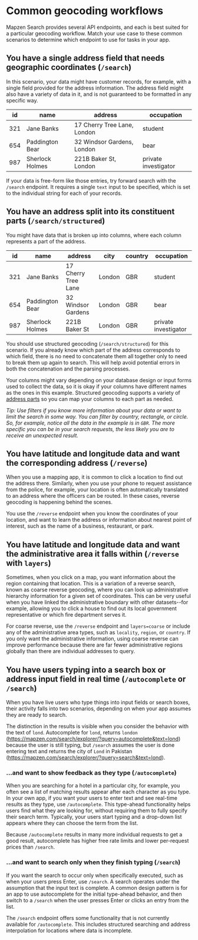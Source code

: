 # Common geocoding workflows

Mapzen Search provides several API endpoints, and each is best suited for a particular geocoding workflow. Match your use case to these common scenarios to determine which endpoint to use for tasks in your app.

## You have a single address field that needs geographic coordinates (`/search`)

In this scenario, your data might have customer records, for example, with a single field provided for the address information. The address field might also have a variety of data in it, and is not guaranteed to be formatted in any specific way.

|id|name|address|occupation|
|---|---|---|---|
|321|Jane Banks|17 Cherry Tree Lane, London|student|
|654|Paddington Bear|32 Windsor Gardens, London|bear|
|987|Sherlock Holmes|221B Baker St, London|private investigator|

If your data is free-form like those entries, try forward search with the `/search` endpoint. It requires a single `text` input to be specified, which is set to the individual string for each of your records.

## You have an address split into its constituent parts (`/search/structured`)

You might have data that is broken up into columns, where each column represents a part of the address.

|id|name|address|city|country|occupation|
|---|---|---|---|---|---|
|321|Jane Banks|17 Cherry Tree Lane|London|GBR|student|
|654|Paddington Bear|32 Windsor Gardens|London|GBR|bear|
|987|Sherlock Holmes|221B Baker St|London|GBR|private investigator|

You should use structured geocoding (`/search/structured`) for this scenario. If you already know which part of the address corresponds to which field, there is no need to concatenate them all together only to need to break them up again to search. This will help avoid potential errors in both the concatenation and the parsing processes.

Your columns might vary depending on your database design or input forms used to collect the data, so it is okay if your columns have different names as the ones in this example. Structured geocoding supports a variety of [address parts](https://mapzen.com/documentation/search/structured-geocoding/#structured-geocoding-parameters) so you can map your columns to each part as needed.

_Tip: Use filters if you know more information about your data or want to limit the search in some way. You can filter by country, rectangle, or circle. So, for example, notice all the data in the example is in `GBR`. The more specific you can be in your search requests, the less likely you are to receive an unexpected result._

## You have latitude and longitude data and want the corresponding address (`/reverse`)

When you use a mapping app, it is common to click a location to find out the address there. Similarly, when you use your phone to request assistance from the police, for example, your location is often automatically translated to an address where the officers can be routed. In these cases, reverse geocoding is happening behind the scenes.

You use the `/reverse` endpoint when you know the coordinates of your location, and want to learn the address or information about nearest point of interest, such as the name of a business, restaurant, or park.

## You have latitude and longitude data and want the administrative area it falls within (`/reverse` with `layers`)

Sometimes, when you click on a map, you want information about the region containing that location. This is a variation of a reverse search, known as coarse reverse geocoding, where you can look up administrative hierarchy information for a given set of coordinates. This can be very useful when you have linked the administrative boundary with other datasets--for example, allowing you to click a house to find out its local government representative or which fire department serves it.

For coarse reverse, use the `/reverse` endpoint and `layers=coarse` or include any of the administrative area types, such as `locality`, `region`, or `country`. If you only want the administrative information, using coarse reverse can improve performance because there are far fewer administrative regions globally than there are individual addresses to query.

## You have users typing into a search box or address input field in real time (`/autocomplete` or `/search`)

When you have live users who type things into input fields or search boxes, their activity falls into two scenarios, depending on when your app assumes they are ready to search.

The distinction in the results is visible when you consider the behavior with the text of `lond`. Autocomplete for `lond`, returns `london` (https://mapzen.com/search/explorer/?query=autocomplete&text=lond) because the user is still typing, but `/search` assumes the user is done entering text and returns the city of `Lond` in Pakistan (https://mapzen.com/search/explorer/?query=search&text=lond).

### ...and want to show feedback as they type (`/autocomplete`)

When you are searching for a hotel in a particular city, for example, you often see a list of matching results appear after each character as you type. In your own app, if you want your users to enter text and see real-time results as they type, use `/autocomplete`. This type-ahead functionality helps users find what they are looking for, without requiring them to fully specify their search term. Typically, your users start typing and a drop-down list appears where they can choose the term from the list.

Because `/autocomplete` results in many more individual requests to get a good result, autocomplete has higher free rate limits and lower per-request prices than `/search`.

### ...and want to search only when they finish typing (`/search`)

If you want the search to occur only when specifically executed, such as when your users press Enter, use `/search`. A search operates under the assumption that the input text is complete. A common design pattern is for an app to use autocomplete for the initial type-ahead behavior, and then switch to a `/search` when the user presses Enter or clicks an entry from the list.

The `/search` endpoint offers some functionality that is not currently available for `/autocomplete`. This includes structured searching and address interpolation for locations where data is incomplete.
